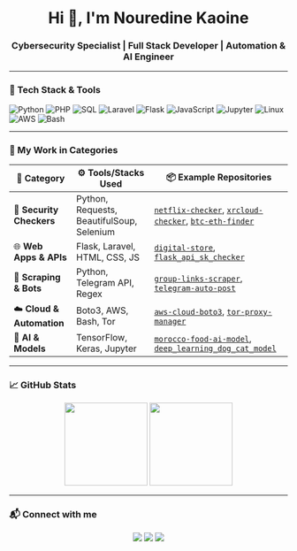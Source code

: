 <h1 align="center">Hi 👋, I'm Nouredine Kaoine</h1>
<h3 align="center">Cybersecurity Specialist | Full Stack Developer | Automation & AI Engineer</h3>

---

### 🧠 Tech Stack & Tools

![Python](https://img.shields.io/badge/Python-3776AB?style=flat-square&logo=python&logoColor=white)
![PHP](https://img.shields.io/badge/PHP-777BB4?style=flat-square&logo=php&logoColor=white)
![SQL](https://img.shields.io/badge/SQL-CC2927?style=flat-square&logo=sqlite&logoColor=white)
![Laravel](https://img.shields.io/badge/Laravel-F9322C?style=flat-square&logo=laravel&logoColor=white)
![Flask](https://img.shields.io/badge/Flask-000000?style=flat-square&logo=flask)
![JavaScript](https://img.shields.io/badge/JavaScript-F7DF1E?style=flat-square&logo=javascript&logoColor=black)
![Jupyter](https://img.shields.io/badge/Jupyter-F37626?style=flat-square&logo=jupyter&logoColor=white)
![Linux](https://img.shields.io/badge/Linux-FCC624?style=flat-square&logo=linux&logoColor=black)
![AWS](https://img.shields.io/badge/AWS-232F3E?style=flat-square&logo=amazon-aws)
![Bash](https://img.shields.io/badge/Bash-121011?style=flat-square&logo=gnu-bash)

---

### 🧩 My Work in Categories

| 🧩 Category             | ⚙️ Tools/Stacks Used                        | 📦 Example Repositories |
|------------------------|---------------------------------------------|--------------------------|
| 🔐 **Security Checkers** | Python, Requests, BeautifulSoup, Selenium   | [`netflix-checker`](https://github.com/nouredinekn/netflix-checker), [`xrcloud-checker`](https://github.com/nouredinekn/xrcloud-checker), [`btc-eth-finder`](https://github.com/nouredinekn/btc-eth-finder) |
| 🌐 **Web Apps & APIs**  | Flask, Laravel, HTML, CSS, JS               | [`digital-store`](https://github.com/nouredinekn/digital-store), [`flask_api_sk_checker`](https://github.com/nouredinekn/flask_api_sk_checker) |
| 📡 **Scraping & Bots**  | Python, Telegram API, Regex                 | [`group-links-scraper`](https://github.com/nouredinekn/group-links-scraper), [`telegram-auto-post`](https://github.com/nouredinekn/telegram-auto-post) |
| ☁️ **Cloud & Automation**| Boto3, AWS, Bash, Tor                       | [`aws-cloud-boto3`](https://github.com/nouredinekn/aws-cloud-boto3), [`tor-proxy-manager`](https://github.com/nouredinekn/tor-proxy-manager) |
| 🧠 **AI & Models**      | TensorFlow, Keras, Jupyter                  | [`morocco-food-ai-model`](https://github.com/nouredinekn/morocco-food-ai-model), [`deep_learning_dog_cat_model`](https://github.com/nouredinekn/deep_learning_dog_cat_model) |

---

### 📈 GitHub Stats

<p align="center">
  <img src="https://github-readme-stats.vercel.app/api?username=nouredinekn&show_icons=true&theme=tokyonight" height="150">
  <img src="https://github-readme-stats.vercel.app/api/top-langs/?username=nouredinekn&layout=compact&theme=tokyonight" height="150">
</p>

---

### 📬 Connect with me

<p align="center">
  <a href="mailto:developpeurcasablanca@gmail.com"><img src="https://img.shields.io/badge/Gmail-developpeurcasablanca-red?style=flat-square&logo=gmail"></a>
  <a href="https://t.me/nouredine_kn"><img src="https://img.shields.io/badge/Telegram-@nouredine_kn-2CA5E0?style=flat-square&logo=telegram"></a>
  <a href="https://developpeurcasablanca.com"><img src="https://img.shields.io/badge/Portfolio-developpeurcasablanca.com-blue?style=flat-square&logo=Google-Chrome"></a>
</p>
